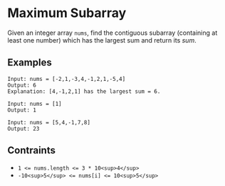 # Maximum Subarray
Given an integer array ```nums```, find the contiguous subarray (containing at least one number) which has the largest sum and return its *sum*.
## Examples
```
Input: nums = [-2,1,-3,4,-1,2,1,-5,4]
Output: 6
Explanation: [4,-1,2,1] has the largest sum = 6.
```
```
Input: nums = [1]
Output: 1
```
```
Input: nums = [5,4,-1,7,8]
Output: 23
```
## Contraints
* ```1 <= nums.length <= 3 * 10<sup>4</sup>```
* ```-10<sup>5</sup> <= nums[i] <= 10<sup>5</sup>```
